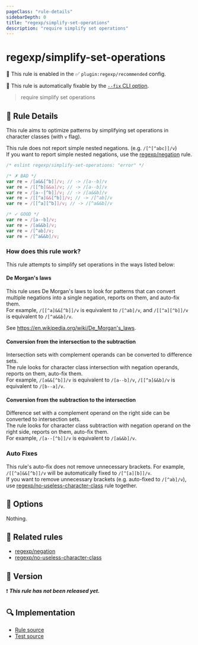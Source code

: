 ```yaml
---
pageClass: "rule-details"
sidebarDepth: 0
title: "regexp/simplify-set-operations"
description: "require simplify set operations"
---
```

# regexp/simplify-set-operations

💼 This rule is enabled in the ✅ `plugin:regexp/recommended` config.

🔧 This rule is automatically fixable by the [`--fix` CLI option](https://eslint.org/docs/latest/user-guide/command-line-interface#--fix).

<!-- end auto-generated rule header -->

> require simplify set operations

## :book: Rule Details

This rule aims to optimize patterns by simplifying set operations in character classes (with `v` flag).

This rule does not report simple nested negations. (e.g. `/[^[^abc]]/v`)\
If you want to report simple nested negations, use the [regexp/negation] rule.

<eslint-code-block fix>

```js
/* eslint regexp/simplify-set-operations: "error" */

/* ✗ BAD */
var re = /[a&&[^b]]/v; // -> /[a--b]/v
var re = /[[^b]&&a]/v; // -> /[a--b]/v
var re = /[a--[^b]]/v; // -> /[a&&b]/v
var re = /[[^a]&&[^b]]/v; // -> /[^ab]/v
var re = /[[^a][^b]]/v; // -> /[^a&&b]/v

/* ✓ GOOD */
var re = /[a--b]/v;
var re = /[a&&b]/v;
var re = /[^ab]/v;
var re = /[^a&&b]/v;
```

</eslint-code-block>

### How does this rule work?

This rule attempts to simplify set operations in the ways listed below:

#### De Morgan's laws

This rule uses De Morgan's laws to look for patterns that can convert multiple negations into a single negation, reports on them, and auto-fix them.\
For example, `/[[^a]&&[^b]]/v` is equivalent to `/[^ab]/v`, and `/[[^a][^b]]/v` is equivalent to `/[^a&&b]/v`.

See <https://en.wikipedia.org/wiki/De_Morgan's_laws>.

#### Conversion from the intersection to the subtraction

Intersection sets with complement operands can be converted to difference sets.\
The rule looks for character class intersection with negation operands, reports on them, auto-fix them.\
For example, `/[a&&[^b]]/v` is equivalent to `/[a--b]/v`, `/[[^a]&&b]/v` is equivalent to `/[b--a]/v`.

#### Conversion from the subtraction to the intersection

Difference set with a complement operand on the right side can be converted to intersection sets.\
The rule looks for character class subtraction with negation operand on the right side, reports on them, auto-fix them.\
For example, `/[a--[^b]]/v` is equivalent to `/[a&&b]/v`.

### Auto Fixes

This rule's auto-fix does not remove unnecessary brackets. For example, `/[[^a]&&[^b]]/v` will be automatically fixed to `/[^[a][b]]/v`.\
If you want to remove unnecessary brackets (e.g. auto-fixed to `/[^ab]/v`), use [regexp/no-useless-character-class] rule together.

## :wrench: Options

Nothing.

## :couple: Related rules

- [regexp/negation]
- [regexp/no-useless-character-class]

[regexp/negation]: ./negation.md
[regexp/no-useless-character-class]: ./no-useless-character-class.md

## :rocket: Version

:exclamation: <badge text="This rule has not been released yet." vertical="middle" type="error"> ***This rule has not been released yet.*** </badge>

## :mag: Implementation

- [Rule source](https://github.com/ota-meshi/eslint-plugin-regexp/blob/master/lib/rules/simplify-set-operations.ts)
- [Test source](https://github.com/ota-meshi/eslint-plugin-regexp/blob/master/tests/lib/rules/simplify-set-operations.ts)
